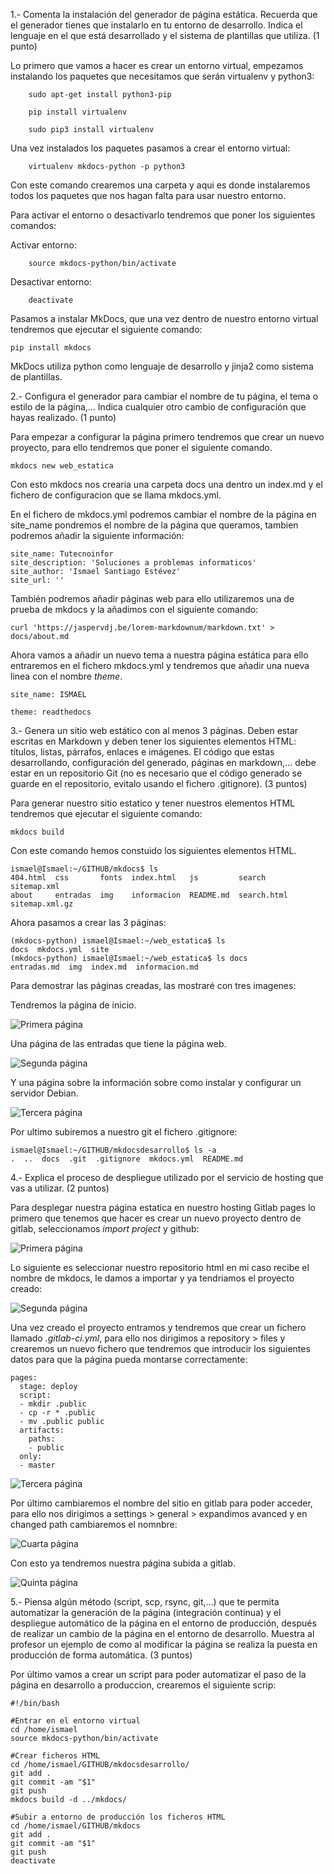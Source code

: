 1.- Comenta la instalación del generador de página estática. Recuerda que el generador tienes que instalarlo en tu entorno de desarrollo. Indica el lenguaje en el que está desarrollado y el sistema de plantillas que utiliza. (1 punto)

Lo primero que vamos a hacer es crear un entorno virtual, empezamos instalando los paquetes que necesitamos que serán virtualenv y python3:

~~~
	sudo apt-get install python3-pip
~~~

~~~
	pip install virtualenv
~~~

~~~
	sudo pip3 install virtualenv
~~~

Una vez instalados los paquetes pasamos a crear el entorno virtual:

~~~
	virtualenv mkdocs-python -p python3
~~~

Con este comando crearemos una carpeta y aqui es donde instalaremos todos los paquetes que nos
hagan falta para usar nuestro entorno.

Para activar el entorno o desactivarlo tendremos que poner los siguientes comandos:

Activar entorno: 
~~~
	source mkdocs-python/bin/activate
~~~

Desactivar entorno: 
~~~
	deactivate
~~~

Pasamos a instalar MkDocs, que una vez dentro de nuestro entorno virtual tendremos que ejecutar el siguiente comando:

~~~
pip install mkdocs
~~~

MkDocs utiliza python como lenguaje de desarrollo y jinja2 como sistema de plantillas.

2.- Configura el generador para cambiar el nombre de tu página, el tema o estilo de la página,… Indica cualquier otro cambio de configuración que hayas realizado. (1 punto)

Para empezar a configurar la página primero tendremos que crear un nuevo proyecto, para ello
tendremos que poner el siguiente comando.

~~~
mkdocs new web_estatica
~~~

Con esto mkdocs nos crearia una carpeta docs una dentro un index.md y el fichero de configuracion que se llama mkdocs.yml.

En el fichero de mkdocs.yml podremos cambiar el nombre de la página en site_name pondremos el nombre de la página que queramos, tambien podremos añadir la siguiente información:

~~~
site_name: Tutecnoinfor
site_description: 'Soluciones a problemas informaticos'
site_author: 'Ismael Santiago Estévez'
site_url: ''
~~~

También podremos añadir páginas web para ello utilizaremos una de prueba de mkdocs y la añadimos con el siguiente comando:

~~~
curl 'https://jaspervdj.be/lorem-markdownum/markdown.txt' > docs/about.md
~~~

Ahora vamos a añadir un nuevo tema a nuestra página estática para ello entraremos en el fichero mkdocs.yml y tendremos que añadir una nueva linea con el nombre *theme*.

~~~
site_name: ISMAEL

theme: readthedocs
~~~

3.- Genera un sitio web estático con al menos 3 páginas. Deben estar escritas en Markdown y deben tener los siguientes elementos HTML: títulos, listas, párrafos, enlaces e imágenes. El código que estas desarrollando, configuración del generado, páginas en markdown,… debe estar en un repositorio Git (no es necesario que el código generado se guarde en el repositorio, evitalo usando el fichero .gitignore). (3 puntos)

Para generar nuestro sitio estatico y tener nuestros elementos HTML tendremos que ejecutar el siguiente comando:

~~~
mkdocs build
~~~

Con este comando hemos constuido los siguientes elementos HTML.

~~~
ismael@Ismael:~/GITHUB/mkdocs$ ls
404.html  css       fonts  index.html   js         search       sitemap.xml
about     entradas  img    informacion  README.md  search.html  sitemap.xml.gz
~~~

Ahora pasamos a crear las 3 páginas:

~~~
(mkdocs-python) ismael@Ismael:~/web_estatica$ ls
docs  mkdocs.yml  site
(mkdocs-python) ismael@Ismael:~/web_estatica$ ls docs
entradas.md  img  index.md  informacion.md
~~~

Para demostrar las páginas creadas, las mostraré con tres imagenes:

Tendremos la página de inicio.

![Primera página](pagina1.png)

Una página de las entradas que tiene la página web.

![Segunda página](pagina2.png)

Y una página sobre la información sobre como instalar y configurar un servidor Debian.

![Tercera página](pagina3.png)

Por ultimo subiremos a nuestro git el fichero .gitignore:

~~~
ismael@Ismael:~/GITHUB/mkdocsdesarrollo$ ls -a
.  ..  docs  .git  .gitignore  mkdocs.yml  README.md
~~~

4.- Explica el proceso de despliegue utilizado por el servicio de hosting que vas a utilizar. (2 puntos)

Para desplegar nuestra página estatica en nuestro hosting Gitlab pages lo primero que tenemos que hacer es crear un nuevo proyecto dentro de gitlab, seleccionamos *import project* y github:

![Primera página](gitlab1.png)

Lo siguiente es seleccionar nuestro repositorio html en mi caso recibe el nombre de mkdocs, le damos a importar y ya tendriamos el proyecto creado:

![Segunda página](gitlab2.png)

Una vez creado el proyecto entramos y tendremos que crear un fichero llamado *.gitlab-ci.yml*, para ello nos dirigimos a repository > files y crearemos un nuevo fichero que tendremos que introducir los siguientes datos para que la página pueda montarse correctamente:

~~~
pages:
  stage: deploy
  script:
  - mkdir .public
  - cp -r * .public
  - mv .public public
  artifacts:
    paths:
    - public
  only:
  - master
~~~

![Tercera página](gitlab3.png)

Por último cambiaremos el nombre del sitio en gitlab para poder acceder, para ello nos dirigimos a settings > general > expandimos avanced y en changed path cambiaremos el nomnbre:

![Cuarta página](gitlab4.png)

Con esto ya tendremos nuestra página subida a gitlab.

![Quinta página](gitlab5.png)

5.- Piensa algún método (script, scp, rsync, git,…) que te permita automatizar la generación de la página (integración continua) y el despliegue automático de la página en el entorno de producción, después de realizar un cambio de la página en el entorno de desarrollo. Muestra al profesor un ejemplo de como al modificar la página se realiza la puesta en producción de forma automática. (3 puntos)

Por último vamos a crear un script para poder automatizar el paso de la página en desarrollo a produccion, crearemos el siguiente scrip:

~~~
#!/bin/bash

#Entrar en el entorno virtual
cd /home/ismael
source mkdocs-python/bin/activate

#Crear ficheros HTML
cd /home/ismael/GITHUB/mkdocsdesarrollo/
git add .
git commit -am "$1"
git push
mkdocs build -d ../mkdocs/

#Subir a entorno de producción los ficheros HTML
cd /home/ismael/GITHUB/mkdocs
git add .
git commit -am "$1"
git push
deactivate
~~~
